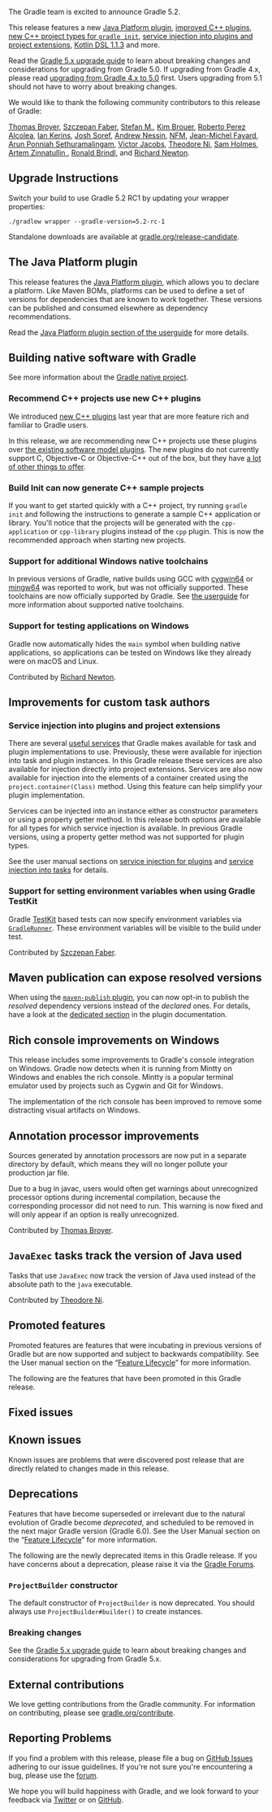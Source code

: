 The Gradle team is excited to announce Gradle 5.2.

This release features a new [Java Platform plugin](#the-java-platform-plugin), [improved C++ plugins](userguide/cpp_plugins.html), [new C++ project types for `gradle init`](userguide/build_init_plugin.html#sec:cppapplication_), [service injection into plugins and project extensions](#service-injection-into-plugins-and-project-extensions), [Kotlin DSL 1.1.3](https://github.com/gradle/kotlin-dsl/releases/tag/v1.1.3) and more.

Read the [Gradle 5.x upgrade guide](userguide/upgrading_version_5.html) to learn about breaking changes and considerations for upgrading from Gradle 5.0.
If upgrading from Gradle 4.x, please read [upgrading from Gradle 4.x to 5.0](userguide/upgrading_version_4.html) first.
Users upgrading from 5.1 should not have to worry about breaking changes.

We would like to thank the following community contributors to this release of Gradle:

[Thomas Broyer](https://github.com/tbroyer), [Szczepan Faber](https://github.com/mockitoguy), [Stefan M.](https://github.com/StefMa), 
[Kim Brouer](https://github.com/brouer), [Roberto Perez Alcolea](https://github.com/rpalcolea), [Ian Kerins](https://github.com/isker),
[Josh Soref](https://github.com/jsoref), [Andrew Nessin](https://github.com/andrewnessinjim), [NFM](https://github.com/not-for-me),
[Jean-Michel Fayard](https://github.com/jmfayard), [Arun Ponniah Sethuramalingam](https://github.com/saponniah), [Victor Jacobs](https://github.com/victorjacobs),
[Theodore Ni](https://github.com/tjni), [Sam Holmes](https://github.com/sbholmes), [Artem Zinnatullin ](https://github.com/artem-zinnatullin),
[Ronald Brindl](https://github.com/rbrindl),
and [Richard Newton](https://github.com/ricnewton).

## Upgrade Instructions

Switch your build to use Gradle 5.2 RC1 by updating your wrapper properties:

`./gradlew wrapper --gradle-version=5.2-rc-1`

Standalone downloads are available at [gradle.org/release-candidate](https://gradle.org/release-candidate). 

## The Java Platform plugin

This release features the [Java Platform plugin](userguide/java_platform_plugin.html), which allows you to declare a platform.
Like Maven BOMs, platforms can be used to define a set of versions for dependencies that are known to work together.
These versions can be published and consumed elsewhere as dependency recommendations.

Read the [Java Platform plugin section of the userguide](userguide/java_platform_plugin.html) for more details.

## Building native software with Gradle 

See more information about the [Gradle native project](https://github.com/gradle/gradle-native/blob/master/docs/RELEASE-NOTES.md#changes-included-in-gradle-52).

### Recommend C++ projects use new C++ plugins

We introduced [new C++ plugins](https://blog.gradle.org/introducing-the-new-cpp-plugins) last year that are more feature rich and familiar to Gradle users.

In this release, we are recommending new C++ projects use these plugins over [the existing software model plugins](userguide/native_software.html). The new plugins do not currently support C, Objective-C or Objective-C++ out of the box, but they have [a lot of other things to offer](userguide/cpp_plugins.html#cpp:features).

### Build Init can now generate C++ sample projects

If you want to get started quickly with a C++ project, try running `gradle init` and following the instructions to generate a sample C++ application or library. You'll notice that the projects will be generated with the `cpp-application` or `cpp-library` plugins instead of the `cpp` plugin. This is now the recommended approach when starting new projects.

### Support for additional Windows native toolchains

In previous versions of Gradle, native builds using GCC with [cygwin64](https://www.cygwin.com/) or [mingw64](https://mingw-w64.org/doku.php) was reported to work, but was not officially supported.
These toolchains are now officially supported by Gradle. See [the userguide](userguide/cpp_plugins.html#cpp:tool-chain-support) for more information about supported native toolchains.

### Support for testing applications on Windows

Gradle now automatically hides the `main` symbol when building native applications, so applications can be tested on Windows like they already were on macOS and Linux.

Contributed by [Richard Newton](https://github.com/ricnewton). 

## Improvements for custom task authors 

### Service injection into plugins and project extensions

There are several [useful services](userguide/custom_tasks.html#service_injection) that Gradle makes available for task and plugin implementations to use.
Previously, these were available for injection into task and plugin instances.
In this Gradle release these services are also available for injection directly into project extensions.
Services are also now available for injection into the elements of a container created using the `project.container(Class)` method.
Using this feature can help simplify your plugin implementation.

Services can be injected into an instance either as constructor parameters or using a property getter method.
In this release both options are available for all types for which service injection is available.
In previous Gradle versions, using a property getter method was not supported for plugin types.

See the user manual sections on [service injection for plugins](userguide/custom_plugins.html#service_injection) and [service injection into tasks](userguide/custom_tasks.html#service_injection) for details.

### Support for setting environment variables when using Gradle TestKit
  
Gradle [TestKit](userguide/test_kit.html) based tests can now specify environment variables via [`GradleRunner`](javadoc/org/gradle/testkit/runner/GradleRunner.html). These environment variables will be visible to the build under test.

Contributed by [Szczepan Faber](https://github.com/mockitoguy).

## Maven publication can expose resolved versions

When using the [`maven-publish` plugin](userguide/publishing_maven.html), you can now opt-in to publish the _resolved_ dependency versions instead of the _declared_ ones.
For details, have a look at the [dedicated section](userguide/publishing_maven.html#publishing_maven:resolved_dependencies) in the plugin documentation.

## Rich console improvements on Windows

This release includes some improvements to Gradle's console integration on Windows. Gradle now detects when it is running from Mintty on Windows and enables the rich console. Mintty is a popular terminal emulator used by projects such as Cygwin and Git for Windows. 

The implementation of the rich console has been improved to remove some distracting visual artifacts on Windows.

## Annotation processor improvements

Sources generated by annotation processors are now put in a separate directory by default, which means they will no longer pollute your production jar file.

Due to a bug in javac, users would often get warnings about unrecognized processor options during incremental compilation, because the corresponding processor did not need to run. This warning is now fixed and will only appear if an option is really unrecognized.

Contributed by [Thomas Broyer](https://github.com/tbroyer).

## `JavaExec` tasks track the version of Java used

Tasks that use `JavaExec` now track the version of Java used instead of the absolute path to the `java` executable.

Contributed by [Theodore Ni](https://github.com/tjni).

## Promoted features
Promoted features are features that were incubating in previous versions of Gradle but are now supported and subject to backwards compatibility.
See the User manual section on the “[Feature Lifecycle](userguide/feature_lifecycle.html)” for more information.

The following are the features that have been promoted in this Gradle release.

<!--
### Example promoted
-->

## Fixed issues

## Known issues

Known issues are problems that were discovered post release that are directly related to changes made in this release.

## Deprecations

Features that have become superseded or irrelevant due to the natural evolution of Gradle become *deprecated*, and scheduled to be removed
in the next major Gradle version (Gradle 6.0). See the User Manual section on the “[Feature Lifecycle](userguide/feature_lifecycle.html)” for more information.

The following are the newly deprecated items in this Gradle release. If you have concerns about a deprecation, please raise it via the [Gradle Forums](https://discuss.gradle.org).

<!--
### Example deprecation
-->

### `ProjectBuilder` constructor

The default constructor of `ProjectBuilder` is now deprecated. You should always use `ProjectBuilder#builder()` to create instances.

### Breaking changes

<!-- summary and links -->

See the [Gradle 5.x upgrade guide](userguide/upgrading_version_5.html) to learn about breaking changes and considerations for upgrading from Gradle 5.x.

## External contributions
 
We love getting contributions from the Gradle community. For information on contributing, please see [gradle.org/contribute](https://gradle.org/contribute).

## Reporting Problems

If you find a problem with this release, please file a bug on [GitHub Issues](https://github.com/gradle/gradle/issues) adhering to our issue guidelines. 
If you're not sure you're encountering a bug, please use the [forum](https://discuss.gradle.org/c/help-discuss).

We hope you will build happiness with Gradle, and we look forward to your feedback via [Twitter](https://twitter.com/gradle) or on [GitHub](https://github.com/gradle).
